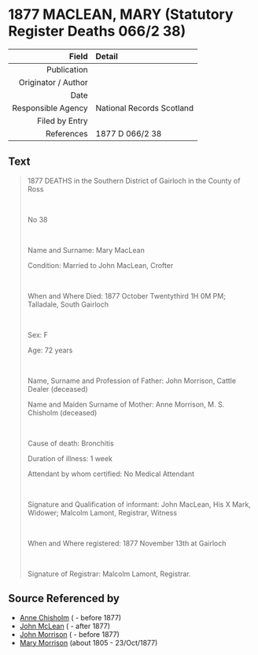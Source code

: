 ﻿---
layout: page
permalink: /sources/s42301818
---

# 1877 MACLEAN, MARY (Statutory Register Deaths 066/2 38)

Field | Detail
---:|:---
Publication | 
Originator / Author | 
Date | 
Responsible Agency | National Records Scotland
Filed by Entry | 
References | 1877 D 066/2 38

## Text

> 1877 DEATHS in the Southern District of Gairloch in the County of Ross
>
> <br/>
>
> No 38
>
> <br/>
>
> Name and Surname: Mary MacLean
>
> Condition: Married to John MacLean, Crofter
>
> <br/>
>
> When and Where Died: 1877 October Twentythird 1H 0M PM; Talladale, South Gairloch
>
> <br/>
>
> Sex: F
>
> Age: 72 years
>
> <br/>
>
> Name, Surname and Profession of Father: John Morrison, Cattle Dealer (deceased)
>
> Name and Maiden Surname of Mother: Anne Morrison, M. S. Chisholm (deceased)
>
> <br/>
>
> Cause of death: Bronchitis
>
> Duration of illness: 1 week
>
> Attendant by whom certified: No Medical Attendant
>
> <br/>
>
> Signature and Qualification of informant: John MacLean, His X Mark, Widower; Malcolm Lamont, Registrar, Witness
>
> <br/>
>
> When and Where registered: 1877 November 13th at Gairloch
>
> <br/>
>
> Signature of Registrar: Malcolm Lamont, Registrar.
>

## Source Referenced by

* [Anne Chisholm](../people/@48064613@-anne-chisholm-b-d1877.md) ( - before 1877)
* [John McLean](../people/@91397610@-john-mclean-b-d1877.md) ( - after 1877)
* [John Morrison](../people/@39757210@-john-morrison-b-d1877.md) ( - before 1877)
* [Mary Morrison](../people/@18316154@-mary-morrison-b1805-d1877-10-23.md) (about 1805 - 23/Oct/1877)

